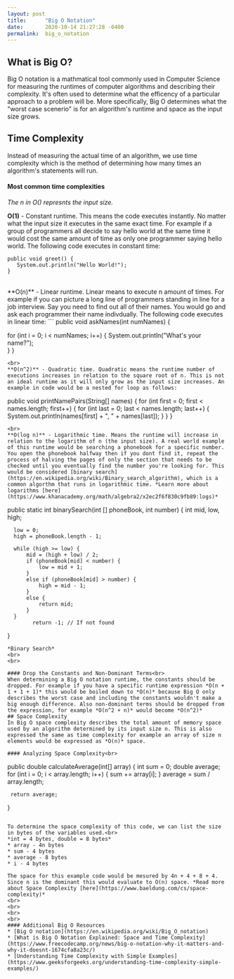 ```yaml
---
layout: post
title:      "Big O Notation"
date:       2020-10-14 21:27:28 -0400
permalink:  big_o_notation
---
```




## What is Big O?
Big O notation is a mathmatical tool commonly used in Computer Science for measuring the runtimes of computer algorithms and describing their complexity. It's often used to determine what the efficency of a particular approach to a problem will be. More specifically, Big O determines what the "worst case scenerio" is for an algorithm's runtime and space as the input size grows.


## Time Complexity
Instead of measuring the actual time of an algorithm, we use time complexity which is the method of determining how many times an algorithm's statements will run. 

#### Most common time complexities<br>
*The n in O() represnts the input size.*<br>

**O(1)** - Constant runtime. This means the code executes instantly. No matter what the input size it executes in the same exact time. For example if a group of programmers all decide to say hello world at the same time it would cost the same amount of time as only one programmer saying hello world. The following code executes in constant time:<br>
```
public void greet() {
   System.out.println("Hello World!");
}
```
<br>
**O(n)** - Linear runtime. Linear means to execute n amount of times. For example if you can  picture a long line of programmers standing in line for a job interview. Say you need to find out all of their names. You would go and ask each programmer their name indivdually. The following code executes in linear time:
```
public void askNames(int numNames) {
   
   for (int i = 0; i < numNames; i++) {
	    System.out.println("What's your name?");    
   }
}
```
<br>
**O(n^2)** - Quadratic time. Quadratic means the runtime number of executions increases in relation to the square root of n. This is not an ideal runtime as it will only grow as the input size increases. An example in code would be a nested for loop as follows:
```
public void printNamePairs(String[] names) {
    for (int first = 0; first < names.length; first++) {
		   for (int last = 0; last < names.length; last++) {
			    System.out.println(names[first] + ", " + names[last]);
			 }
		}
}
```
<br>
**O(log n)** - Logarithmic time. Means the runtime will increase in relation to the logarithm of n (the input size). A real world example of this runtime would be searching a phonebook for a specific number. You open the phonebook halfway then if you dont find it, repeat the process of halving the pages of only the section that needs to be checked until you eventually find the number you're looking for. This would be considered [binary search](https://en.wikipedia.org/wiki/Binary_search_algorithm), which is a common algorthm that runs in logarithmic time. *Learn more about logarithms [here](https://www.khanacademy.org/math/algebra2/x2ec2f6f830c9fb89:logs)*
```
public static int binarySearch(int [] phoneBook, int number) {
      int mid, low, high;

      low = 0;
      high = phoneBook.length - 1;

      while (high >= low) {
          mid = (high + low) / 2;
          if (phoneBook[mid] < number) {
              low = mid + 1;
          }
          else if (phoneBook[mid] > number) {
              high = mid - 1;
          }
          else {
              return mid;
          }
      }
			return -1; // If not found
  }
```
*Binary Search*
<br>
<br>

#### Drop the Constants and Non-Dominant Terms<br>
When determining a Big O notation runtime, the constants should be dropped. For example if you have a specific runtime expression *O(n + 1 + 1 + 1)* this would be boiled down to *O(n)* because Big O only describes the worst case and including the constants wouldn't make a big enough difference. Also non-dominant terms should be dropped from the expression, for example *O(n^2 + n)* would become *O(n^2)*
## Space Complexity
In Big O space complexity describes the total amount of memory space used by an algorithm determined by its input size n. This is also expressed the same as time complexity for example an array of size n elements would be expressed as *O(n)* space.

#### Analyzing Space Complexity<br>

```
public double calculateAverage(int[] array) {
     int sum = 0;
	 double average;
	 for (int i = 0; i < array.length; i++) {
	    sum += array[i];
	 }
	 average = sum / array.length;
	 
	 return average;
}
```

To determine the space complexity of this code, we can list the size in bytes of the variables used.<br>
*int = 4 bytes, double = 8 bytes*
* array - 4n bytes
* sum - 4 bytes
* average - 8 bytes
* i - 4 bytes

The space for this example code would be mesured by 4n + 4 + 8 + 4. Since n is the dominant this would evaluate to O(n) space. *Read more about Space Complexity [here](https://www.baeldung.com/cs/space-complexity)*
<br>
<br>
<br>
<br>
#### Additional Big O Resources
* [Big O notation](https://en.wikipedia.org/wiki/Big_O_notation)
* [What is Big O Notation Explained: Space and Time Complexity](https://www.freecodecamp.org/news/big-o-notation-why-it-matters-and-why-it-doesnt-1674cfa8a23c/)
* [Understanding Time Complexity with Simple Examples](https://www.geeksforgeeks.org/understanding-time-complexity-simple-examples/)





